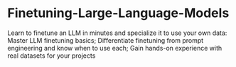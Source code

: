 # Finetuning-Large-Language-Models
Learn to finetune an LLM in minutes and specialize it to use your own data:  Master LLM finetuning basics; Differentiate finetuning from prompt engineering and know when to use each; Gain hands-on experience with real datasets for your projects
